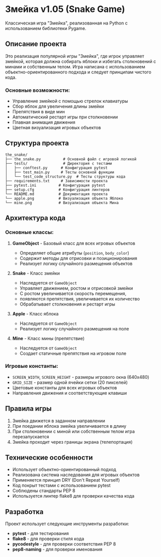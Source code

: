 # Змейка v1.05 (Snake Game)

Классическая игра "Змейка", реализованная на Python с использованием библиотеки Pygame.

## Описание проекта

Это реализация популярной игры "Змейка", где игрок управляет змейкой, которая должна собирать яблоки и избегать столкновений с минами и собственным телом. Игра написана с использованием объектно-ориентированного подхода и следует принципам чистого кода.

### Основные возможности:
- Управление змейкой с помощью стрелок клавиатуры
- Сбор яблок для увеличения длины змейки
- Препятствия в виде мин
- Автоматический рестарт игры при столкновении
- Плавная анимация движения
- Цветная визуализация игровых объектов

## Структура проекта

```
the_snake/
├── the_snake.py          # Основной файл с игровой логикой
├── tests/                # Директория с тестами
│   ├── conftest.py      # Конфигурация pytest
│   ├── test_main.py     # Тесты основной функции
│   └── test_code_structure.py  # Тесты структуры кода
├── requirements.txt     # Зависимости проекта
├── pytest.ini          # Конфигурация pytest
├── setup.cfg           # Конфигурация линтеров
└── README.md           # Документация проекта
└── apple.png           # Визуализация объекта Яблоко
└── mine.png            # Визуализация объекта Мина
```

## Архитектура кода

### Основные классы:

1. **GameObject** - Базовый класс для всех игровых объектов
   - Определяет общие атрибуты (`position`, `body_color`)
   - Содержит методы для отрисовки и позиционирования
   - Реализует логику случайного размещения объектов

2. **Snake** - Класс змейки
   - Наследуется от `GameObject`
   - Управляет движением, ростом и отрисовкой змейки
   - С ростом увеличивается скорость перемещения,
   - появляются препятствия, увеличивается их количество
   - Обрабатывает столкновения и рестарт игры

3. **Apple** - Класс яблока
   - Наследуется от `GameObject`
   - Реализует логику случайного размещения на поле

4. **Mine** - Класс мины (препятствие)
   - Наследуется от `GameObject`
   - Создает статичные препятствия на игровом поле

### Игровые константы:
- `SCREEN_WIDTH`, `SCREEN_HEIGHT` - размеры игрового окна (640x480)
- `GRID_SIZE` - размер одной ячейки сетки (20 пикселей)
- Цветовые константы для всех игровых объектов
- Направления движения и соответствующие клавиши

## Правила игры

1. Змейка движется в заданном направлении
2. При поедании яблока змейка увеличивается в длину
3. При столкновении с миной или собственным телом игра перезапускается
4. Змейка проходит через границы экрана (телепортация)

## Технические особенности

- Использует объектно-ориентированный подход
- Реализована система наследования для игровых объектов
- Применяется принцип DRY (Don't Repeat Yourself)
- Код покрыт тестами с использованием pytest
- Соблюдены стандарты PEP 8
- Используется линтер flake8 для проверки качества кода

## Разработка

Проект использует следующие инструменты разработки:
- **pytest** - для тестирования
- **flake8** - для проверки стиля кода
- **pycodestyle** - для проверки соответствия PEP 8
- **pep8-naming** - для проверки именования
